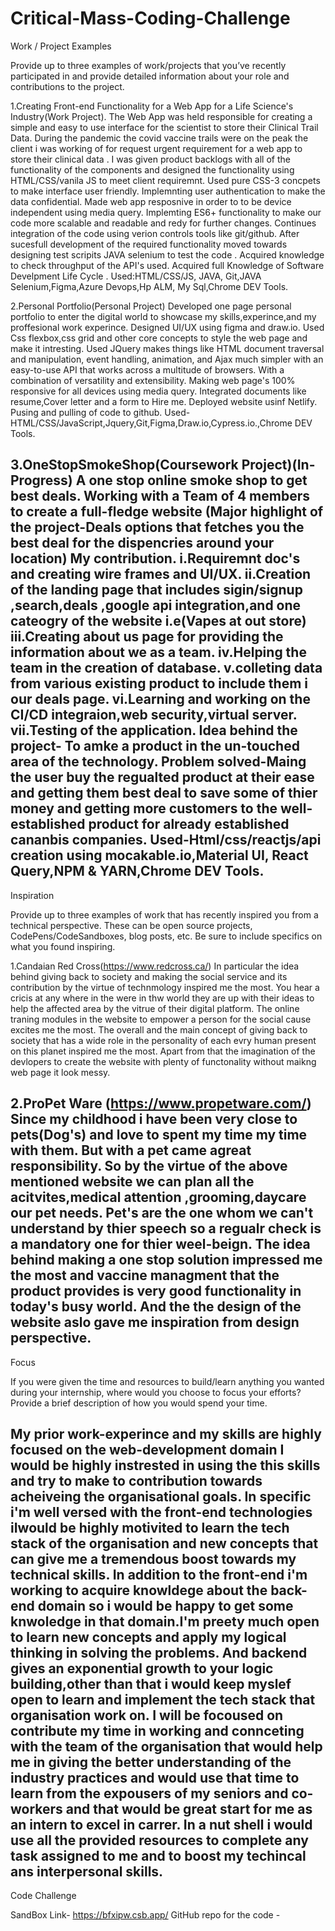 # Critical-Mass-Coding-Challenge

Work / Project Examples

Provide up to three examples of work/projects that you’ve recently participated in and provide detailed information about your role and contributions to the project.

1.Creating Front-end Functionality for a Web App for  a Life Science's Industry(Work Project).
 The Web App was held responsible for creating a simple and easy to use interface for the scientist to store their Clinical Trail Data.
 During the pandemic the covid vaccine trails were on the peak the client i was working of for request urgent requirement for a web app to store their clinical data .
 I was given product backlogs with all of the functionality of the components and designed the functionality using HTML/CSS/vanila JS to meet client requiremnt.
 Used pure CSS-3 concpets to make interface user friendly.
 Implemnting user authentication to make the data confidential.
 Made web app resposnive in order to to be device independent using media query.
 Implemting ES6+ functionality to make our code more scalable and readable and redy for further changes.
 Continues integration of the code using verion controls tools like git/github.
 After sucesfull development of the required functionality moved towards designing test scripits JAVA selenium to test the code .
 Acquired knowledge to check throughput of the API's used.
 Acquired full Knowledge of Software Develpment Life Cycle .
 Used:HTML/CSS/JS, JAVA, Git,JAVA Selenium,Figma,Azure Devops,Hp ALM, My Sql,Chrome DEV Tools.
 
2.Personal Portfolio(Personal Project)
 Developed one page personal portfolio to enter the digital world to showcase my skills,experince,and my proffesional work experince.
 Designed UI/UX using figma  and draw.io.
 Used Css flexbox,css grid and other core concepts to style the web page and make it intresting.
 Used JQuery makes things like HTML document traversal and manipulation, event handling, animation, and Ajax much simpler with an easy-to-use API that works across a       multitude of browsers. With a combination of versatility and extensibility.
 Making web page's 100% responsive for all devices using media query.
 Integrated documents like resume,Cover letter and a form to Hire me.
 Deployed website usinf Netlify.
 Pusing and pulling of code to github.
 Used-HTML/CSS/JavaScript,Jquery,Git,Figma,Draw.io,Cypress.io.,Chrome DEV Tools.
 
 3.OneStopSmokeShop(Coursework Project)(In-Progress)
  A one stop online smoke shop to get best deals.
  Working with a Team of 4 members to create a full-fledge website (Major highlight of the project-Deals options that fetches you the best deal for the dispencries       around your location)
 My contribution.
 i.Requiremnt doc's and creating wire frames and UI/UX.
 ii.Creation of the landing page that includes sigin/signup ,search,deals ,google api integration,and one cateogry of the website i.e(Vapes at out store)
 iii.Creating about us page for providing the information about we as a team.
 iv.Helping the team in the creation of database.
 v.colleting data from various existing product to include them i our deals page.
 vi.Learning and working on the CI/CD integraion,web security,virtual server.
 vii.Testing of the application.
Idea behind the project- To amke a product in the un-touched area of the technology.
Problem solved-Maing the user buy the regualted product at their ease and getting them best deal to save some of thier money and getting more customers to the well-established product for already established cananbis companies.
Used-Html/css/reactjs/api creation using mocakable.io,Material UI, React Query,NPM & YARN,Chrome DEV Tools.
 --------------------------------------------------------------------------------------------------------------------------------------------------------------------
 Inspiration

Provide up to three examples of work that has recently inspired you from a technical perspective. These can be open source projects, CodePens/CodeSandboxes, blog posts, etc. Be sure to include specifics on what you found inspiring.

1.Candaian Red Cross(https://www.redcross.ca/)
 In particular the idea behind  giving back to society and making the social service and its contribution by the virtue of technmology inspired me the most.
 You hear a cricis at any where in the were in thw world they are up with their ideas to help the affected area by the vitrue of their digital platform.
 The online traning modules in the website to empower a person for the social cause excites me the most.
 The overall and the main concept of giving back to society that has a wide role in the personality of each evry human present on this planet inspired me the most.
 Apart from that the imagination of  the devlopers to create the website with plenty of functonality without maikng web page it look messy.
 
2.ProPet Ware (https://www.propetware.com/)
 Since my childhood i have been very close to pets(Dog's) and love to spent my time my time with them. But with a pet came agreat responsibility.
 So by the virtue of the above mentioned website we can plan all the acitvites,medical attention ,grooming,daycare our pet needs.
 Pet's are the one whom we can't understand by thier speech so a regualr check is a mandatory one for thier weel-beign.
 The idea behind making a one stop solution impressed me the most and vaccine managment that the product provides is very good functionality in today's busy world.
 And the the design of the website aslo gave me inspiration from design perspective.
 ------------------------------------------------------------------------------------------------------------------------------------------------------------
 Focus

If you were given the time and resources to build/learn anything you wanted during your internship, where would you choose to focus your efforts? Provide a brief description of how you would spend your time.

My prior work-experince and my skills are highly focused on the web-development domain I would be highly instrested in using the this skills and try to make to contribution towards acheiveing the organisational goals.
In specific i'm well versed with the front-end technologies iIwould be highly motivited to learn the tech stack of the organisation and  new concepts that can give me a tremendous boost towards my technical skills.
In addition to the front-end i'm working to acquire knowldege about the back-end domain so i would be happy to get some knwoledge in that domain.I'm preety much open to learn new concepts and apply my logical thinking in solving the problems. And backend gives an exponential growth to your  logic building,other than that i would keep myslef open to learn and implement the tech stack that organisation work on.
I will be focoused on  contribute my time in working and connceting  with the team of the organisation  that would help me in giving the better understanding of the industry practices and would use that time to learn from the expousers of my seniors and co-workers and that would be great start for me as an intern to excel in carrer.
In a nut shell i would use all the provided resources to complete any task assigned to me and to boost my techincal ans interpersonal skills.
------------------------------------------------------------------------------------------------------------------------------------------------------------------
Code Challenge

SandBox Link- https://bfxipw.csb.app/
GitHub repo for the code - 

 
